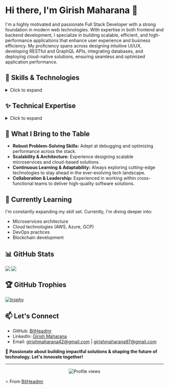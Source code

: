 # Hi there, I'm Girish Maharana 👋

I'm a highly motivated and passionate Full Stack Developer with a strong foundation in modern web technologies. With expertise in both frontend and backend development, I specialize in building scalable, efficient, and high-performance applications that enhance user experience and business efficiency. My proficiency spans across designing intuitive UI/UX, developing RESTful and GraphQL APIs, integrating databases, and deploying cloud-native solutions, ensuring seamless and optimized application performance.

## 🚀 Skills & Technologies

<details>
<summary>Click to expand</summary>

### Frontend
![Angular](https://img.shields.io/badge/-Angular-DD0031?style=flat-square&logo=angular&logoColor=white)
![React](https://img.shields.io/badge/-React-61DAFB?style=flat-square&logo=react&logoColor=black)
![Next.js](https://img.shields.io/badge/-Next.js-000000?style=flat-square&logo=next.js&logoColor=white)
![Vue.js](https://img.shields.io/badge/-Vue.js-4FC08D?style=flat-square&logo=vue.js&logoColor=white)
![Svelte](https://img.shields.io/badge/-Svelte-FF3E00?style=flat-square&logo=svelte&logoColor=white)
![TypeScript](https://img.shields.io/badge/-TypeScript-3178C6?style=flat-square&logo=typescript&logoColor=white)
![JavaScript](https://img.shields.io/badge/-JavaScript-F7DF1E?style=flat-square&logo=javascript&logoColor=black)
![HTML5](https://img.shields.io/badge/-HTML5-E34F26?style=flat-square&logo=html5&logoColor=white)
![CSS3](https://img.shields.io/badge/-CSS3-1572B6?style=flat-square&logo=css3&logoColor=white)
![Sass](https://img.shields.io/badge/-Sass-CC6699?style=flat-square&logo=sass&logoColor=white)

### Backend
![Node.js](https://img.shields.io/badge/-Node.js-339933?style=flat-square&logo=node.js&logoColor=white)
![Express](https://img.shields.io/badge/-Express-000000?style=flat-square&logo=express&logoColor=white)
![Django](https://img.shields.io/badge/-Django-092E20?style=flat-square&logo=django&logoColor=white)
![Spring Boot](https://img.shields.io/badge/-Spring%20Boot-6DB33F?style=flat-square&logo=spring&logoColor=white)
![NestJS](https://img.shields.io/badge/-NestJS-E0234E?style=flat-square&logo=nestjs&logoColor=white)
![Flask](https://img.shields.io/badge/-Flask-000000?style=flat-square&logo=flask&logoColor=white)
![FastAPI](https://img.shields.io/badge/-FastAPI-009688?style=flat-square&logo=fastapi&logoColor=white)

### Databases
![MongoDB](https://img.shields.io/badge/-MongoDB-47A248?style=flat-square&logo=mongodb&logoColor=white)
![PostgreSQL](https://img.shields.io/badge/-PostgreSQL-336791?style=flat-square&logo=postgresql&logoColor=white)
![MySQL](https://img.shields.io/badge/-MySQL-4479A1?style=flat-square&logo=mysql&logoColor=white)
![Redis](https://img.shields.io/badge/-Redis-DC382D?style=flat-square&logo=redis&logoColor=white)

### Full Stack
![MERN Stack](https://img.shields.io/badge/-MERN%20Stack-00D8FF?style=flat-square&logo=react&logoColor=white)
![MEAN Stack](https://img.shields.io/badge/-MEAN%20Stack-DD0031?style=flat-square&logo=angular&logoColor=white)

### DevOps & Tools
![Docker](https://img.shields.io/badge/-Docker-2496ED?style=flat-square&logo=docker&logoColor=white)
![Kubernetes](https://img.shields.io/badge/-Kubernetes-326CE5?style=flat-square&logo=kubernetes&logoColor=white)
![Git](https://img.shields.io/badge/-Git-F05032?style=flat-square&logo=git&logoColor=white)
![GitHub](https://img.shields.io/badge/-GitHub-181717?style=flat-square&logo=github&logoColor=white)
![VS Code](https://img.shields.io/badge/-VS%20Code-007ACC?style=flat-square&logo=visual-studio-code&logoColor=white)

</details>

## ✨ Technical Expertise

<details>
<summary>Click to expand</summary>

### Frontend Development
- **Frameworks & Libraries:** React, Next.js, Angular, Vue.js, Svelte
- **Languages:** TypeScript, JavaScript, HTML5, CSS3, Sass
- **UI/UX & Styling:** Tailwind CSS, Bootstrap, Material UI

### Backend Development
- **Frameworks & Technologies:** Node.js, Express.js, NestJS, Django, Flask, FastAPI, Spring Boot
- **APIs & Authentication:** RESTful APIs, GraphQL, WebSockets, OAuth, JWT
- **Database Management:** MongoDB, PostgreSQL, MySQL, Redis

### Full Stack & DevOps
- **Tech Stacks:** MERN Stack, MEAN Stack
- **Cloud & Containerization:** Docker, Kubernetes, AWS, Azure, GCP
- **CI/CD & Version Control:** Git, GitHub, GitLab, Jenkins
- **Monitoring & Logging:** Prometheus, Grafana, ELK Stack

</details>

## 🌟 What I Bring to the Table

- **Robust Problem-Solving Skills:** Adept at debugging and optimizing performance across the stack.
- **Scalability & Architecture:** Experience designing scalable microservices and cloud-based solutions.
- **Continuous Learning & Adaptability:** Always exploring cutting-edge technologies to stay ahead in the ever-evolving tech landscape.
- **Collaboration & Leadership:** Experienced in working within cross-functional teams to deliver high-quality software solutions.

## 🌱 Currently Learning

I'm constantly expanding my skill set. Currently, I'm diving deeper into:

- Microservices architecture
- Cloud technologies (AWS, Azure, GCP)
- DevOps practices
- Blockchain development

## 📊 GitHub Stats

<img align="left" src="https://github-readme-stats.vercel.app/api?username=BitHeadmr&show_icons=true&count_private=true&theme=gruvbox" />

<img src="https://github-readme-stats.vercel.app/api/top-langs/?username=BitHeadmr&layout=compact&count_private=true&theme=gruvbox" />

## 🏆 GitHub Trophies

[![trophy](https://github-profile-trophy.vercel.app/?username=BitHeadmr&theme=onedark)](https://github.com/ryo-ma/github-profile-trophy)

## 📫 Let's Connect

- GitHub: [BitHeadmr](https://github.com/BitHeadmr)
- LinkedIn: [Girish Maharana](https://www.linkedin.com/in/girish-maharana-0180b4258/)
- Email: [girishmaharana42@gmail.com](mailto:girishmaharana42@gmail.com) | [girishmaharana97@gmail.com](mailto:girishmaharana97@gmail.com)

💚 **Passionate about building impactful solutions & shaping the future of technology. Let's innovate together!**

---

<p align="center">
  <img src="https://komarev.com/ghpvc/?username=BitHeadmr&color=green" alt="Profile views" />
</p>

⭐️ From [BitHeadmr](https://github.com/BitHeadmr)
